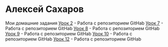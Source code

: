 # Алексей Сахаров
Мои домашние задания
[Урок 2](https://github.com/Alex-Hab/Alex-Hab.github.io/tree/master/lesson_2/ "Моя готовая домашка") - Работа с репозиторием GitHab
[Урок 7](https://github.com/Alex-Hab/Alex-Hab.github.io/tree/master/lesson_7/ "Моя готовая домашка") - Работа с репозиторием GitHab
[Урок 8](https://github.com/Alex-Hab/Alex-Hab.github.io/tree/master/lesson_8/ "Моя готовая домашка") - Работа с репозиторием GitHab
[Урок 9](https://github.com/Alex-Hab/Alex-Hab.github.io/tree/master/lesson_9/ "Моя готовая домашка") - Работа с репозиторием GitHab
[Урок 10](https://github.com/Alex-Hab/Alex-Hab.github.io/tree/master/lesson_10/ "Моя готовая домашка") - Работа с репозиторием GitHab
[Урок 12](https://github.com/Alex-Hab/Alex-Hab.github.io/tree/master/lesson_12/ "Моя готовая домашка") - Работа с репозиторием GitHab
